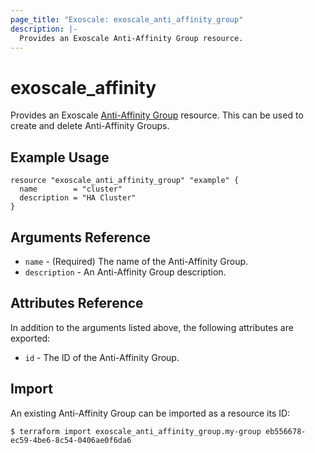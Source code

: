 ```yaml
---
page_title: "Exoscale: exoscale_anti_affinity_group"
description: |-
  Provides an Exoscale Anti-Affinity Group resource.
---
```


# exoscale\_affinity

Provides an Exoscale [Anti-Affinity Group][aag-doc] resource. This can be used to create and delete Anti-Affinity Groups.


## Example Usage

```hcl
resource "exoscale_anti_affinity_group" "example" {
  name        = "cluster"
  description = "HA Cluster"
}
```


## Arguments Reference

* `name` - (Required) The name of the Anti-Affinity Group.
* `description` - An Anti-Affinity Group description.


## Attributes Reference

In addition to the arguments listed above, the following attributes are exported:

* `id` - The ID of the Anti-Affinity Group.


## Import

An existing Anti-Affinity Group can be imported as a resource its ID:

```console
$ terraform import exoscale_anti_affinity_group.my-group eb556678-ec59-4be6-8c54-0406ae0f6da6
```


[aag-doc]: https://community.exoscale.com/documentation/compute/anti-affinity-groups/

